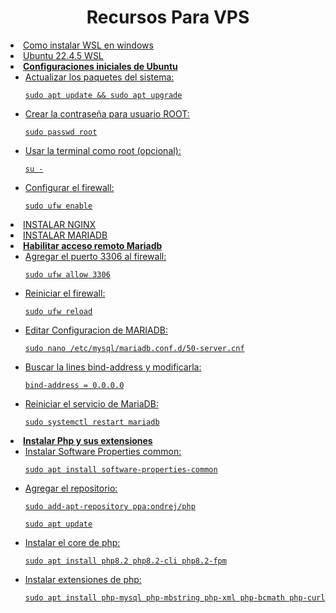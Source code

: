 <h1 align="center"><strong>Recursos Para VPS</strong></h1>
<u>
  <li><a target="_blank" href="https://learn.microsoft.com/es-es/windows/wsl/install">Como instalar WSL en windows</a></li>
  <li><a target="_blank" href="https://apps.microsoft.com/detail/9pn20msr04dw?hl=es-ar&gl=AR">Ubuntu 22.4.5 WSL</a></li>
  <li>
    <strong>Configuraciones iniciales de Ubuntu</strong>
    <ul>
      <li>Actualizar los paquetes del sistema:
        <pre><code>sudo apt update && sudo apt upgrade</code></pre>
      </li>
      <li>Crear la contraseña para usuario ROOT:
        <pre><code>sudo passwd root</code></pre>
      </li>
      <li>Usar la terminal como root (opcional):
        <pre><code>su -</code></pre>
      </li>
      <li>Configurar el firewall:
        <pre><code>sudo ufw enable</code></pre>
      </li>
    </ul>
  </li>
  <li><a target="_blank" href="https://www.digitalocean.com/community/tutorials/how-to-install-nginx-on-ubuntu-22-04">INSTALAR NGINX</a></li>
  <li><a target="_blank" href="https://www.digitalocean.com/community/tutorials/how-to-install-mariadb-on-ubuntu-22-04">INSTALAR MARIADB</a></li>
  <li>
    <strong>Habilitar acceso remoto Mariadb</strong>
    <ul>
      <li>Agregar el puerto 3306 al firewall:
        <pre><code>sudo ufw allow 3306</code></pre>
      </li>
      <li>Reiniciar el firewall:
        <pre><code>sudo ufw reload</code></pre>
      </li>
      <li>Editar Configuracion de MARIADB:
        <pre><code>sudo nano /etc/mysql/mariadb.conf.d/50-server.cnf</code></pre>
      </li>
      <li>Buscar la lines bind-address y modificarla:
        <pre><code>bind-address = 0.0.0.0</code></pre>
      </li>
      <li>Reiniciar el servicio de MariaDB:
        <pre><code>sudo systemctl restart mariadb</code></pre>
      </li>
    </ul>
  </li>
  <li>
    <strong>Instalar Php y sus extensiones</strong>
    <ul>
      <li>Instalar Software Properties common:
        <pre><code>sudo apt install software-properties-common</code></pre>
      </li>
      <li>Agregar el repositorio:
        <pre><code>sudo add-apt-repository ppa:ondrej/php</code></pre>
        <pre><code>sudo apt update</code></pre>
      </li>
      <li>Instalar el core de php:
        <pre><code>sudo apt install php8.2 php8.2-cli php8.2-fpm</code></pre>
      </li>
      <li>Instalar extensiones de php:
        <pre><code>sudo apt install php-mysql php-mbstring php-xml php-bcmath php-curl</code></pre>
      </li>
    </ul>
  </li>
</u>

